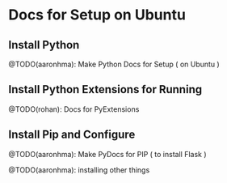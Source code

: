 # Docs for Setup on Ubuntu
## Install Python 
@TODO(aaronhma): Make Python Docs for Setup ( on Ubuntu ) 
## Install Python Extensions for Running
@TODO(rohan): Docs for PyExtensions
## Install Pip and Configure
@TODO(aaronhma): Make PyDocs for PIP ( to install Flask  ) 


@TODO(aaronhma): installing other things

